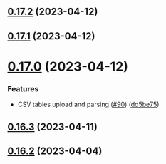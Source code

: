 ## [0.17.2](https://github.com/bcgov/nr-spar-backend/compare/v0.17.1...v0.17.2) (2023-04-12)



## [0.17.1](https://github.com/bcgov/nr-spar-backend/compare/v0.17.0...v0.17.1) (2023-04-12)



# [0.17.0](https://github.com/bcgov/nr-spar-backend/compare/v0.16.3...v0.17.0) (2023-04-12)


### Features

* CSV tables upload and parsing ([#90](https://github.com/bcgov/nr-spar-backend/issues/90)) ([dd5be75](https://github.com/bcgov/nr-spar-backend/commit/dd5be757eb9519ec1ddad6391ecd00943ec7086c))



## [0.16.3](https://github.com/bcgov/nr-spar-backend/compare/v0.16.2...v0.16.3) (2023-04-11)



## [0.16.2](https://github.com/bcgov/nr-spar-backend/compare/v0.16.1...v0.16.2) (2023-04-04)



